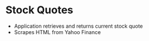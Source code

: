 # Stock Quotes 

- Application retrieves and returns current stock quote 
- Scrapes HTML from Yahoo Finance
